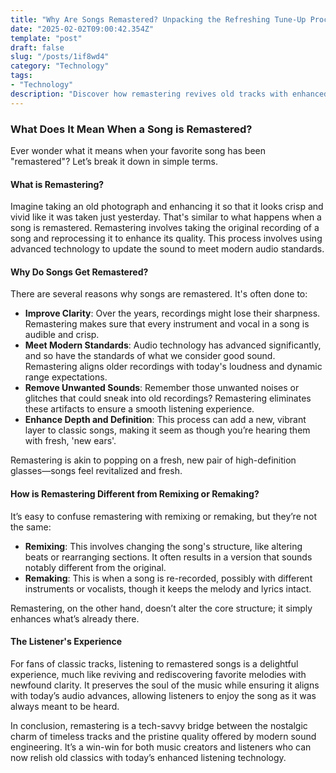 ```yaml
---
title: "Why Are Songs Remastered? Unpacking the Refreshing Tune-Up Process"
date: "2025-02-02T09:00:42.354Z"
template: "post"
draft: false
slug: "/posts/1if8wd4"
category: "Technology"
tags:
- "Technology"
description: "Discover how remastering revives old tracks with enhanced sound clarity and quality."
---
```

### What Does It Mean When a Song is Remastered?

Ever wonder what it means when your favorite song has been "remastered"? Let’s break it down in simple terms.

#### What is Remastering?

Imagine taking an old photograph and enhancing it so that it looks crisp and vivid like it was taken just yesterday. That's similar to what happens when a song is remastered. Remastering involves taking the original recording of a song and reprocessing it to enhance its quality. This process involves using advanced technology to update the sound to meet modern audio standards.

#### Why Do Songs Get Remastered?

There are several reasons why songs are remastered. It's often done to:

- **Improve Clarity**: Over the years, recordings might lose their sharpness. Remastering makes sure that every instrument and vocal in a song is audible and crisp. 
- **Meet Modern Standards**: Audio technology has advanced significantly, and so have the standards of what we consider good sound. Remastering aligns older recordings with today's loudness and dynamic range expectations.
- **Remove Unwanted Sounds**: Remember those unwanted noises or glitches that could sneak into old recordings? Remastering eliminates these artifacts to ensure a smooth listening experience.
- **Enhance Depth and Definition**: This process can add a new, vibrant layer to classic songs, making it seem as though you’re hearing them with fresh, 'new ears'.

Remastering is akin to popping on a fresh, new pair of high-definition glasses—songs feel revitalized and fresh.

#### How is Remastering Different from Remixing or Remaking?

It’s easy to confuse remastering with remixing or remaking, but they’re not the same:

- **Remixing**: This involves changing the song's structure, like altering beats or rearranging sections. It often results in a version that sounds notably different from the original.
- **Remaking**: This is when a song is re-recorded, possibly with different instruments or vocalists, though it keeps the melody and lyrics intact.

Remastering, on the other hand, doesn’t alter the core structure; it simply enhances what’s already there.

#### The Listener's Experience

For fans of classic tracks, listening to remastered songs is a delightful experience, much like reviving and rediscovering favorite melodies with newfound clarity. It preserves the soul of the music while ensuring it aligns with today’s audio advances, allowing listeners to enjoy the song as it was always meant to be heard.

In conclusion, remastering is a tech-savvy bridge between the nostalgic charm of timeless tracks and the pristine quality offered by modern sound engineering. It’s a win-win for both music creators and listeners who can now relish old classics with today’s enhanced listening technology.